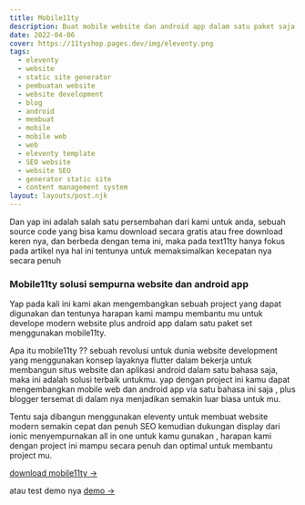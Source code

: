 ```yaml
---
title: Mobile11ty 
description: Buat mobile website dan android app dalam satu paket saja menggunakan mobile11ty eleventy web themes template.
date: 2022-04-06
cover: https://11tyshop.pages.dev/img/eleventy.png
tags:
  - eleventy
  - website
  - static site generator
  - pembuatan website
  - website development
  - blog
  - android
  - membuat
  - mobile
  - mobile web
  - web
  - eleventy template
  - SEO website
  - website SEO
  - generator static site
  - content management system
layout: layouts/post.njk
---
```


Dan yap ini adalah salah satu persembahan dari kami untuk anda, sebuah source code yang bisa kamu download secara gratis atau free download keren nya, dan berbeda dengan tema ini, maka pada text11ty hanya fokus pada artikel nya hal ini tentunya untuk memaksimalkan kecepatan nya secara penuh

### Mobile11ty solusi sempurna website dan android app

Yap pada kali ini kami akan mengembangkan sebuah project yang dapat digunakan dan tentunya harapan kami mampu membantu mu untuk develope modern website plus android app dalam satu paket set menggunakan mobile11ty.

Apa itu mobile11ty ?? sebuah revolusi untuk dunia website development yang menggunakan konsep layaknya flutter dalam bekerja untuk membangun situs website dan aplikasi android dalam satu bahasa saja, maka ini adalah solusi terbaik untukmu. yap dengan project ini kamu dapat mengembangkan mobile web dan android app via satu bahasa ini saja , plus blogger tersemat di dalam nya menjadikan semakin luar biasa untuk mu.

Tentu saja dibangun menggunakan eleventy untuk membuat website modern semakin cepat dan penuh SEO kemudian dukungan display dari ionic menyempurnakan all in one untuk kamu gunakan , harapan kami dengan project ini mampu secara penuh dan optimal untuk membantu project mu.

[download mobile11ty →](https://github.com/mesinkasir/mobile11ty)

atau test demo nya [demo →](https://mobile11ty.pages.dev/)
